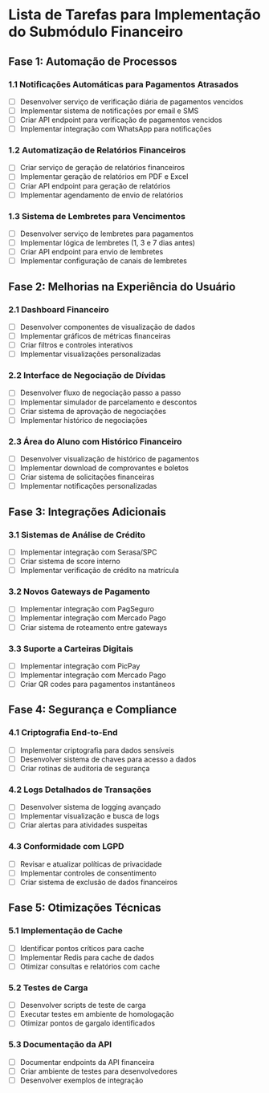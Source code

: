 # Lista de Tarefas para Implementação do Submódulo Financeiro

## Fase 1: Automação de Processos

### 1.1 Notificações Automáticas para Pagamentos Atrasados
- [ ] Desenvolver serviço de verificação diária de pagamentos vencidos
- [ ] Implementar sistema de notificações por email e SMS
- [ ] Criar API endpoint para verificação de pagamentos vencidos
- [ ] Implementar integração com WhatsApp para notificações

### 1.2 Automatização de Relatórios Financeiros
- [ ] Criar serviço de geração de relatórios financeiros
- [ ] Implementar geração de relatórios em PDF e Excel
- [ ] Criar API endpoint para geração de relatórios
- [ ] Implementar agendamento de envio de relatórios

### 1.3 Sistema de Lembretes para Vencimentos
- [ ] Desenvolver serviço de lembretes para pagamentos
- [ ] Implementar lógica de lembretes (1, 3 e 7 dias antes)
- [ ] Criar API endpoint para envio de lembretes
- [ ] Implementar configuração de canais de lembretes

## Fase 2: Melhorias na Experiência do Usuário

### 2.1 Dashboard Financeiro
- [ ] Desenvolver componentes de visualização de dados
- [ ] Implementar gráficos de métricas financeiras
- [ ] Criar filtros e controles interativos
- [ ] Implementar visualizações personalizadas

### 2.2 Interface de Negociação de Dívidas
- [ ] Desenvolver fluxo de negociação passo a passo
- [ ] Implementar simulador de parcelamento e descontos
- [ ] Criar sistema de aprovação de negociações
- [ ] Implementar histórico de negociações

### 2.3 Área do Aluno com Histórico Financeiro
- [ ] Desenvolver visualização de histórico de pagamentos
- [ ] Implementar download de comprovantes e boletos
- [ ] Criar sistema de solicitações financeiras
- [ ] Implementar notificações personalizadas

## Fase 3: Integrações Adicionais

### 3.1 Sistemas de Análise de Crédito
- [ ] Implementar integração com Serasa/SPC
- [ ] Criar sistema de score interno
- [ ] Implementar verificação de crédito na matrícula

### 3.2 Novos Gateways de Pagamento
- [ ] Implementar integração com PagSeguro
- [ ] Implementar integração com Mercado Pago
- [ ] Criar sistema de roteamento entre gateways

### 3.3 Suporte a Carteiras Digitais
- [ ] Implementar integração com PicPay
- [ ] Implementar integração com Mercado Pago
- [ ] Criar QR codes para pagamentos instantâneos

## Fase 4: Segurança e Compliance

### 4.1 Criptografia End-to-End
- [ ] Implementar criptografia para dados sensíveis
- [ ] Desenvolver sistema de chaves para acesso a dados
- [ ] Criar rotinas de auditoria de segurança

### 4.2 Logs Detalhados de Transações
- [ ] Desenvolver sistema de logging avançado
- [ ] Implementar visualização e busca de logs
- [ ] Criar alertas para atividades suspeitas

### 4.3 Conformidade com LGPD
- [ ] Revisar e atualizar políticas de privacidade
- [ ] Implementar controles de consentimento
- [ ] Criar sistema de exclusão de dados financeiros

## Fase 5: Otimizações Técnicas

### 5.1 Implementação de Cache
- [ ] Identificar pontos críticos para cache
- [ ] Implementar Redis para cache de dados
- [ ] Otimizar consultas e relatórios com cache

### 5.2 Testes de Carga
- [ ] Desenvolver scripts de teste de carga
- [ ] Executar testes em ambiente de homologação
- [ ] Otimizar pontos de gargalo identificados

### 5.3 Documentação da API
- [ ] Documentar endpoints da API financeira
- [ ] Criar ambiente de testes para desenvolvedores
- [ ] Desenvolver exemplos de integração
